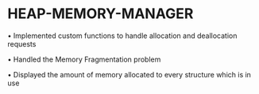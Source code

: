 # HEAP-MEMORY-MANAGER

• Implemented custom functions to handle allocation and deallocation requests

• Handled the Memory Fragmentation problem

• Displayed the amount of memory allocated to every structure which is in use
